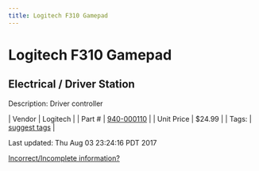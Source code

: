```yaml
---
title: Logitech F310 Gamepad
---
```


# Logitech F310 Gamepad
## Electrical / Driver Station
Description: 	Driver controller 

| Vendor | Logitech | 
| Part # | [940-000110](http://gaming.logitech.com/en-us/product/f310-gamepad) | 
| Unit Price | $24.99 | 
| Tags: | [suggest tags](https://docs.google.com/forms/d/e/1FAIpQLSeWyY8v3RgOty-MyWmh9U0iivNYN_molChYyS-0U-o-kOAv_g/viewform) | 

Last updated: Thu Aug 03 23:24:16 PDT 2017

 [Incorrect/Incomplete information?](https://docs.google.com/forms/d/e/1FAIpQLSeWyY8v3RgOty-MyWmh9U0iivNYN_molChYyS-0U-o-kOAv_g/viewform)